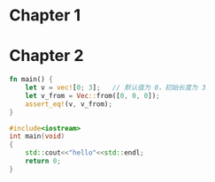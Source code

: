 # Chapter 1
# Chapter 2

```rust
fn main() {
    let v = vec![0; 3];   // 默认值为 0，初始长度为 3
    let v_from = Vec::from([0, 0, 0]);
    assert_eq!(v, v_from);
}
```


```cpp
#include<iostream>
int main(void)
{
    std::cout<<"hello"<<std::endl;
    return 0;
}

```